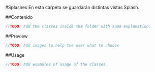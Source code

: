 #Splashes
En esta carpeta se guardarán distintas vistas Splash.

##Contenido

```dart
//TODO: Add the classes inside the folder with some explanation.
```

##Preview

```dart
//TODO: Add images to help the user what to choose
```

##Usage

```dart
//TODO: Add examples of usage of the classes.
```

